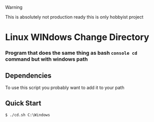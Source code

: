 
> [!WARNING]
> This is absolutely not production ready this is only hobbyist project

# Linux WINdows Change Directory


### Program that does the same thing as bash ```console cd``` command but with windows path


## Dependencies

To use this script you probably want to add it to your path

## Quick Start

```console
$ ./cd.sh C:\Windows
```
